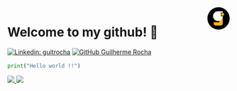 
<img align="right" height="50em" src="https://github.com/guitrocha/guitrocha/blob/main/pics/gitcloud.gif"/>
<div>
  <h1>Welcome to my github! 👋</h1>
  
</div>

[![Linkedin: guitrocha](https://img.shields.io/badge/-guitrocha-blue?style=flat-square&logo=Linkedin&logoColor=white&link=https://www.linkedin.com/in/guitrocha/)](https://www.linkedin.com/in/guitrocha/)
[![GitHub Guilherme Rocha](https://img.shields.io/github/followers/guitrocha?label=follow&style=social)](https://github.com/guitrocha)

```python
print("Hello world !!")
```

<div>
  <a href="https://github.com/guitrocha">
  <img height="180em" src="https://github-readme-stats.vercel.app/api?username=guitrocha&show_icons=true&theme=vision-friendly-dark&include_all_commits=true&count_private=true"/>
  <img height="180em" src="https://github-readme-stats.vercel.app/api/top-langs/?username=guitrocha&layout=compact&langs_count=7&theme=vision-friendly-dark"/>
</div>
 


  
<!--
**guitrocha/guitrocha** is a ✨ _special_ ✨ repository because its `README.md` (this file) appears on your GitHub profile.

Here are some ideas to get you started:

- 🔭 I’m currently working on ...
- 🌱 I’m currently learning ...
- 👯 I’m looking to collaborate on ...
- 🤔 I’m looking for help with ...
- 💬 Ask me about ...
- 📫 How to reach me: ...
- 😄 Pronouns: ...
- ⚡ Fun fact: ...
-->

